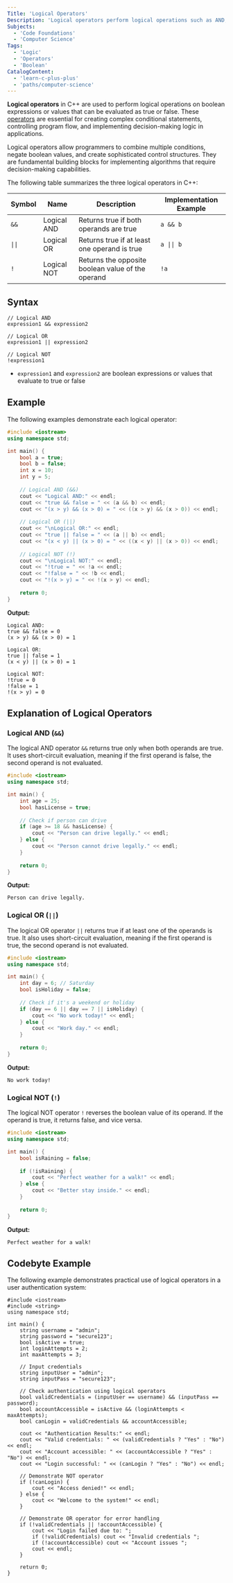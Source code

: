 ```yaml
---
Title: 'Logical Operators'
Description: 'Logical operators perform logical operations such as AND, OR, and NOT to combine or modify boolean expressions in C++.'
Subjects:
  - 'Code Foundations'
  - 'Computer Science'
Tags:
  - 'Logic'
  - 'Operators'
  - 'Boolean'
CatalogContent:
  - 'learn-c-plus-plus'
  - 'paths/computer-science'
---
```


**Logical operators** in C++ are used to perform logical operations on boolean expressions or values that can be evaluated as true or false. These [operators](https://www.codecademy.com/resources/docs/cpp/operators) are essential for creating complex conditional statements, controlling program flow, and implementing decision-making logic in applications.

Logical operators allow programmers to combine multiple conditions, negate boolean values, and create sophisticated control structures. They are fundamental building blocks for implementing algorithms that require decision-making capabilities.

The following table summarizes the three logical operators in C++:

| Symbol | Name        | Description                                           | Implementation Example |
| ------ | ----------- | ----------------------------------------------------- | ---------------------- |
| `&&`   | Logical AND | Returns true if both operands are true               | `a && b`               |
| `\|\|` | Logical OR  | Returns true if at least one operand is true         | `a \|\| b`             |
| `!`    | Logical NOT | Returns the opposite boolean value of the operand     | `!a`                   |

## Syntax

```pseudo
// Logical AND
expression1 && expression2

// Logical OR
expression1 || expression2

// Logical NOT
!expression1
```

- `expression1` and `expression2` are boolean expressions or values that evaluate to true or false

## Example

The following examples demonstrate each logical operator:

```cpp
#include <iostream>
using namespace std;

int main() {
    bool a = true;
    bool b = false;
    int x = 10;
    int y = 5;
    
    // Logical AND (&&)
    cout << "Logical AND:" << endl;
    cout << "true && false = " << (a && b) << endl;
    cout << "(x > y) && (x > 0) = " << ((x > y) && (x > 0)) << endl;
    
    // Logical OR (||)
    cout << "\nLogical OR:" << endl;
    cout << "true || false = " << (a || b) << endl;
    cout << "(x < y) || (x > 0) = " << ((x < y) || (x > 0)) << endl;
    
    // Logical NOT (!)
    cout << "\nLogical NOT:" << endl;
    cout << "!true = " << !a << endl;
    cout << "!false = " << !b << endl;
    cout << "!(x > y) = " << !(x > y) << endl;
    
    return 0;
}
```

**Output:**
```
Logical AND:
true && false = 0
(x > y) && (x > 0) = 1

Logical OR:
true || false = 1
(x < y) || (x > 0) = 1

Logical NOT:
!true = 0
!false = 1
!(x > y) = 0
```

## Explanation of Logical Operators

### Logical AND (`&&`)

The logical AND operator `&&` returns true only when both operands are true. It uses short-circuit evaluation, meaning if the first operand is false, the second operand is not evaluated.

```cpp
#include <iostream>
using namespace std;

int main() {
    int age = 25;
    bool hasLicense = true;
    
    // Check if person can drive
    if (age >= 18 && hasLicense) {
        cout << "Person can drive legally." << endl;
    } else {
        cout << "Person cannot drive legally." << endl;
    }
    
    return 0;
}
```

**Output:**
```
Person can drive legally.
```

### Logical OR (`||`)

The logical OR operator `||` returns true if at least one of the operands is true. It also uses short-circuit evaluation, meaning if the first operand is true, the second operand is not evaluated.

```cpp
#include <iostream>
using namespace std;

int main() {
    int day = 6; // Saturday
    bool isHoliday = false;
    
    // Check if it's a weekend or holiday
    if (day == 6 || day == 7 || isHoliday) {
        cout << "No work today!" << endl;
    } else {
        cout << "Work day." << endl;
    }
    
    return 0;
}
```

**Output:**
```
No work today!
```

### Logical NOT (`!`)

The logical NOT operator `!` reverses the boolean value of its operand. If the operand is true, it returns false, and vice versa.

```cpp
#include <iostream>
using namespace std;

int main() {
    bool isRaining = false;
    
    if (!isRaining) {
        cout << "Perfect weather for a walk!" << endl;
    } else {
        cout << "Better stay inside." << endl;
    }
    
    return 0;
}
```

**Output:**
```
Perfect weather for a walk!
```

## Codebyte Example

The following example demonstrates practical use of logical operators in a user authentication system:

```codebyte/cpp
#include <iostream>
#include <string>
using namespace std;

int main() {
    string username = "admin";
    string password = "secure123";
    bool isActive = true;
    int loginAttempts = 2;
    int maxAttempts = 3;
    
    // Input credentials
    string inputUser = "admin";
    string inputPass = "secure123";
    
    // Check authentication using logical operators
    bool validCredentials = (inputUser == username) && (inputPass == password);
    bool accountAccessible = isActive && (loginAttempts < maxAttempts);
    bool canLogin = validCredentials && accountAccessible;
    
    cout << "Authentication Results:" << endl;
    cout << "Valid credentials: " << (validCredentials ? "Yes" : "No") << endl;
    cout << "Account accessible: " << (accountAccessible ? "Yes" : "No") << endl;
    cout << "Login successful: " << (canLogin ? "Yes" : "No") << endl;
    
    // Demonstrate NOT operator
    if (!canLogin) {
        cout << "Access denied!" << endl;
    } else {
        cout << "Welcome to the system!" << endl;
    }
    
    // Demonstrate OR operator for error handling
    if (!validCredentials || !accountAccessible) {
        cout << "Login failed due to: ";
        if (!validCredentials) cout << "Invalid credentials ";
        if (!accountAccessible) cout << "Account issues ";
        cout << endl;
    }
    
    return 0;
}
```